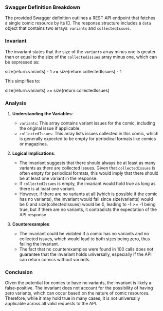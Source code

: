 ### Swagger Definition Breakdown
The provided Swagger definition outlines a REST API endpoint that fetches a single comic resource by its ID. The response structure includes a `data` object that contains two arrays: `variants` and `collectedIssues`. 

### Invariant
The invariant states that the size of the `variants` array minus one is greater than or equal to the size of the `collectedIssues` array minus one, which can be expressed as:

size(return.variants) - 1 >= size(return.collectedIssues) - 1

This simplifies to:

size(return.variants) >= size(return.collectedIssues)

### Analysis
1. **Understanding the Variables**:
   - `variants`: This array contains variant issues for the comic, including the original issue if applicable.
   - `collectedIssues`: This array lists issues collected in this comic, which is generally expected to be empty for periodical formats like comics or magazines.

2. **Logical Implications**:
   - The invariant suggests that there should always be at least as many variants as there are collected issues. Given that `collectedIssues` is often empty for periodical formats, this would imply that there should be at least one variant in the response.
   - If `collectedIssues` is empty, the invariant would hold true as long as there is at least one variant.
   - However, if there are no variants at all (which is possible if the comic has no variants), the invariant would fail since size(variants) would be 0 and size(collectedIssues) would be 0, leading to -1 >= -1 being true, but if there are no variants, it contradicts the expectation of the API response.

3. **Counterexamples**:
   - The invariant could be violated if a comic has no variants and no collected issues, which would lead to both sizes being zero, thus failing the invariant.
   - The fact that no counterexamples were found in 100 calls does not guarantee that the invariant holds universally, especially if the API can return comics without variants.

### Conclusion
Given the potential for comics to have no variants, the invariant is likely a false-positive. The invariant does not account for the possibility of having zero variants, which can occur based on the nature of comic resources. Therefore, while it may hold true in many cases, it is not universally applicable across all valid requests to the API.
